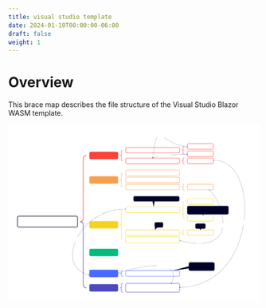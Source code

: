 ```yaml
---
title: visual studio template
date: 2024-01-10T00:00:00-06:00
draft: false
weight: 1
---
```


# Overview
This brace map describes the file structure of the Visual Studio Blazor WASM template.

![](./blazor-wasm-visual-studio-template.svg)
